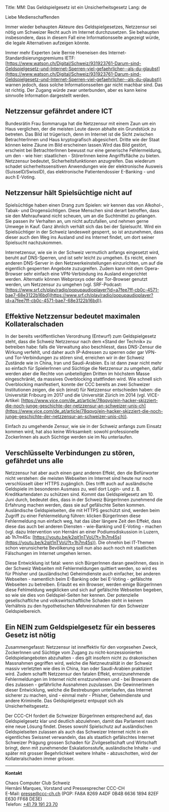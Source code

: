 Title: MM: Das Geldspielgesetz ist ein Unsicherheitsgesetz
Lang: de

Liebe Medienschaffenden<br>

Immer wieder behaupten Akteure des Geldspielgesetzes, Netzzensur sei nötig um 
Schweizer Recht auch im Internet durchzusetzen. Sie behaupten insbesondere, 
dass in diesem Fall eine Informationsseite angezeigt würde, die legale 
Alternativen aufzeigen könnte. 

Immer mehr Experten (wie Bernie Hoeneisen des 
Internet-Standardisierungsgremiums IETF: [https://www.watson.ch/Digital/Schweiz/931923761-Darum-sind-Geldspielgesetz-und-Internet-Sperren-viel-gefaehrlicher--als-du-glaubst](https://www.watson.ch/Digital/Schweiz/931923761-Darum-sind-Geldspielgesetz-und-Internet-Sperren-viel-gefaehrlicher--als-du-glaubst)) warnen 
jedoch, dass solche Informationsseiten gar nicht machbar sind. Das ist richtig.
Der Zugang würde zwar unterbunden, aber es kann keine sinnvolle Information dargestellt werden.

## Netzzensur gefährdet andere ICT

Bundesrätin Frau Sommaruga hat die Netzzensur mit einem Zaun um ein Haus 
verglichen, der die meisten Leute davon abhalte ein Grundstück zu betreten.
Das Bild ist trügerisch, denn im Internet ist die Sicht zwischen 
BetrachterInnen und Haus kryptografisch abgesichert.
Dritte wie der Staat können keine Zäune im Bild erscheinen lassen.Wird das Bild gestört, erscheint bei BetrachterInnen bewusst nur eine generische 
Fehlermeldung, um den - wie hier: staatlichen - StörerInnen keine 
Angriffsfläche zu bieten. Netzzensur bedeutet, Sicherheitsfunktionen 
anzugreifen. Das wiederum schadet sicherheitssensitiven Anwendungen wie der 
elektronische Ausweis (SuisseID/SwissID), das elektronische Patientendossier 
E-Banking - und auch E-Voting.

## Netzzensur hält Spielsüchtige nicht auf

Spielsüchtige haben einen Drang zum Spielen: wir kennen das von Alkohol-,
Tabak- und Drogensüchtigen. Diese Menschen sind derart betroffen, dass sie den
Mehraufwand nicht scheuen, um an die Suchtmittel zu gelangen. Sie passen ihr
Verhalten an, um nicht aufzufallen, und nehmen gerne Umwege in Kauf. Ganz
ähnlich verhält sich das bei der Spielsucht. Wird ein Spielsüchtiger in der 
Schweiz landesweit gesperrt, so ist anzunehmen, dass dieser auch den Weg ins 
Ausland und ins Internet findet, um dort seiner Spielsucht nachzukommen.

Internetzensur, wie sie in der Schweiz vermutlich anfangs eingesetzt wird, 
beruht auf DNS-Sperren, und ist sehr leicht zu umgehen. Es reicht, einen
anderen DNS-Server in den Netzwerkeinstellungen einzurichten, um auf die
eigentlich gesperrten Angebote zuzugreifen. Zudem kann mit dem Opera-Browser
sehr einfach eine VPN-Verbindung ins Ausland eingerichtet werden. Alternativ 
können Webproxys oder der Tor-Browser genutzt werden, um Netzzensur zu umgehen 
(vgl. SRF-Podcast: [https://www.srf.ch/play/radio/popupaudioplayer?id=a7fee7ff-cb0c-4571-bae7-68e3122b16bd](https://www.srf.ch/play/radio/popupaudioplayer?id=a7fee7ff-cb0c-4571-bae7-68e3122b16bd)).

## Effektive Netzzensur bedeutet maximalen Kollateralschaden

In der bereits veröffentlichen Verordnung (Entwurf) zum Geldspielgesetz steht,
dass die Schweiz Netzzensur nach dem «Stand der Technik» zu betreiben habe:
falls die Verwaltung also beschliesst, dass DNS-Zensur die Wirkung verfehlt,
und daher auch IP-Adressen zu sperren oder gar VPN- und Tor-Verbindungen zu
stören sind, erreichen wir in der Schweiz Zustände wie in China, Iran und
Saudi-Arabien. Es ist dann zwar nicht mehr so einfach für SpielerInnen und
Süchtige die Netzzensur zu umgehen, dafür werden aber die Rechte von 
unbeteiligten Dritten im höchstem Masse eingeschränkt, da massives
Overblocking stattfinden wird. Wie schnell sich Overblocking manifestiert,
konnte der CCC bereits an zwei Schweizer Institutionen zeigen, die sich (einst) für Netzzensur entschieden haben: die Universität Fribourg im 2017 und die 
Universität Zürich im 2014 (vgl. VICE-Artikel: [https://www.vice.com/de_at/article/78qqvg/ein-hacker-skizziert-die-noch-junge-geschichte-der-netzzensur-an-schweizer-unis-ch](https://www.vice.com/de_at/article/78qqvg/ein-hacker-skizziert-die-noch-junge-geschichte-der-netzzensur-an-schweizer-unis-ch)).

Einfach zu umgehende Zensur, wie sie in der Schweiz anfangs zum Einsatz kommen
wird, hat also keine Wirksamkeit: sowohl professionelle ZockerInnen als auch
Süchtige werden sie im Nu unterlaufen. 

## Verschlüsselte Verbindungen zu stören, gefährdet uns alle

Netzzensur hat aber auch einen ganz anderen Effekt, den die Befürworter nicht
verstehen: die meisten Webseiten im Internet sind heute nur noch verschlüsselt
über HTTPS zugänglich. Dies trifft auch auf ausländische Geldspiele im
besonderen Ausmass zu, weil dort Login- und z. B. Kreditkartendaten zu
schützen sind. Kommt das Geldspielgesetz am 10. Juni durch, bedeutet dies,
dass in der Schweiz BürgerInnen zunehmend die Erfahrung machen werden, dass
sie auf gefälschte Seiten kommen. Ausländische Geldspielseiten, die mit
HTTPS geschützt sind, werden beim Zugriff zu einer Fehlermeldung führen:
klicken BürgerInnen diese Fehlermeldung nun einfach weg, hat das über längere Zeit
den Effekt, dass diese das auch bei anderen Diensten - wie-Banking und E-Voting - machen (vgl. dazu Intervention von Hernâni an einer Podiumsdiskussion in 
Luzern, ab 1h7m45s: [https://youtu.be/k2qjt1nTVoU?t=1h7m45s](https://youtu.be/k2qjt1nTVoU?t=1h7m45s)). Die ohnehin bei IT-Themen schon verunsicherte 
Bevölkerung soll nun also auch noch mit staatlichen Fälschungen im Internet 
umgehen lernen.

Diese Entwicklung ist fatal: wenn sich BürgerInnen daran gewöhnen, dass in der
Schweiz Webseiten mit Fehlermeldungen quittiert werden, so wird es für Phisher
und (ausländische) Geheimdienste auch einfacher, bei anderen Webseiten -
namentlich beim E-Banking oder bei E-Voting - gefälschte Webseiten zu
betreiben. Erlaubt es ein Browser, werden einige BürgerInnen diese Fehlmeldung
wegklicken und sich auf gefälschte Webseiten begeben, so wie sie dies von
Geldspiel-Seiten her kennen. Der potenzielle gesellschaftlche und
volkswirtschaftliche Schaden steht in keinem Verhältnis zu den hypothetischen
Mehreinnahmen für den Schweizer Geldspielbereich.

## Ein NEIN zum Geldspielgesetz für ein besseres Gesetz ist nötig


Zusammengefasst: Netzzensur ist inneffektiv für den vorgesehen Zweck,
ZockerInnen und Süchtige vom Zugang zu nicht-konzessionierten
Geldspielangeboten abzuhalten - dies gilt insofern nicht zu drakonischen
Massnahmen gegriffen wird, welche die Netzneutralität in der Schweiz
massiv verletzten wie dies in China, Iran oder Saudi-Arabien praktiziert wird.
Zudem schafft Netzzensur den fatalen Effekt, ernstzunehmende
Fehlermeldungen im Internet nicht ernstzunehmen und - bei Browsern die dies
zulassen - gefährliche Ausnahmen zuzulassen. Die GewinnerInnen dieser
Entwicklung, welche die Bestrebungen unterlaufen, das Internet sicherer zu 
machen, sind - einmal mehr - Phisher, Geheimdienste und andere Kriminelle. Das
Geldspielgesetz entpuppt sich als Unsicherheitsgesetz.

Der CCC-CH fordert die Schweizer BürgerInnen entsprechend auf, das
Geldspielgesetz klar und deutlich abzulehnen, damit das Parlament rasch eine
neue Lösung findet. Dieses sowohl Spielschutz auf ausländischen Geldspielseiten
zulassen als auch das Schweizer Internet nicht in ein eigentliches Swissnet
verwandeln, das als staatlich gefälschtes Internet Schweizer Prägung grossen
Schaden für Zivilgesellschaft und Wirtschaft bringt, denn mit zunehmender
Eskalationsstufe, ausländische Inhalte - und später mit grosser Begehrlichkeit
weitere Inhalte - abzuschotten, wird der Kollateralschaden immer grösser.

<hr>

**Kontakt**

Chaos Computer Club Schweiz<br>
Hernâni Marques, Vorstand und Pressesprecher CCC-CH<br>
E-Mail: [presse@ccc-ch.ch](mailto:presse@ccc-ch.ch) (PGP: FA8A 8269 A4DF 0B4B 6636 1894 82EF E630 FF68 DE3E)<br>
Telefon: [+41 79 191 23 70](tel:+41791912370)



